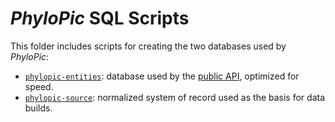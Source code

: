 # _PhyloPic_ SQL Scripts

This folder includes scripts for creating the two databases used by _PhyloPic_:

-   [`phylopic-entities`](./phylopic-entities.sql): database used by the [public API](../apps/api/README.md), optimized for speed.
-   [`phylopic-source`](./phylopic-source.sql): normalized system of record used as the basis for data builds.
